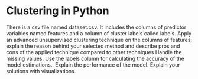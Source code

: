 # Clustering in Python

There is a csv file named dataset.csv. It includes the columns of predictor variables named
features and a column of cluster labels called labels.
Apply an advanced unsupervised clustering technique on the columns of features, explain the
reason behind your selected method and describe pros and cons of the applied technique
compared to other techniques Handle the missing values. Use the labels column for calculating
the accuracy of the model estimations.. Explain the performance of the model. Explain your
solutions with visualizations.
